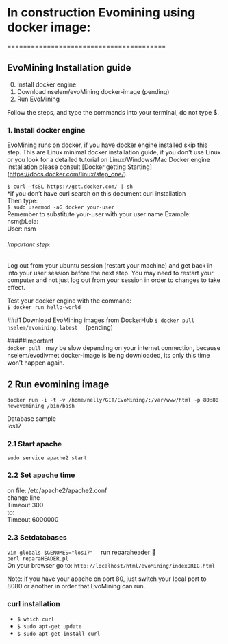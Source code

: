 # In construction Evomining using docker image:
========================================
## EvoMining Installation guide

0. Install docker engine   
1. Download nselem/evoMining docker-image  (pending)  
2. Run EvoMining    

Follow the steps, and type the commands into your terminal, do not type $.  

### 1. Install docker engine  
EvoMining runs on docker, if you have docker engine installed skip this step. This are Linux minimal docker installation guide, if you don't use Linux or you look for a detailed tutorial on Linux/Windows/Mac Docker engine installation please consult [Docker getting Starting] (https://docs.docker.com/linux/step_one/).  

`$ curl -fsSL https://get.docker.com/ | sh `  
*if you don’t have curl search on this document curl installation  
Then type:  
    `$ sudo usermod -aG docker your-user`  
Remember to substitute your-user with your user name 
Example: nsm@Leia:    
User: nsm  
###### Important step:  
Log out from your ubuntu session (restart your machine) and get back in into your user session before the next step.
You may need to restart your computer and not just log out from your session in order to changes to take effect.

Test your docker engine with the command:  
`$ docker run hello-world`  

###1 Download EvoMining images from DockerHub
`$ docker pull nselem/evomining:latest  `   (pending)  

#####Important  
`docker pull ` may be slow depending on your internet connection, because nselem/evodivmet docker-image is being downloaded, its only this time won’t happen again.  

## 2 Run evomining image  

`docker run -i -t -v /home/nelly/GIT/EvoMining/:/var/www/html -p 80:80 newevomining /bin/bash  `

Database sample  
los17  

### 2.1 Start apache  
`sudo service apache2 start  `
  
### 2.2 Set apache time  

on file: /etc/apache2/apache2.conf  
change line  
Timeout 300  
to:   
Timeout 6000000  
  
### 2.3 Setdatabases  

`vim globals $GENOMES="los17"  `
run reparaheader :walking:   
`perl reparaHEADER.pl  `  
On your browser go to:
`http://localhost/html/evoMining/indexORIG.html`   

Note: if you have your apache on port 80, just switch your local port to 8080 or another in order that EvoMining can run. 

### curl installation
- `$ which curl`
- `$ sudo apt-get update`
- `$ sudo apt-get install curl`
